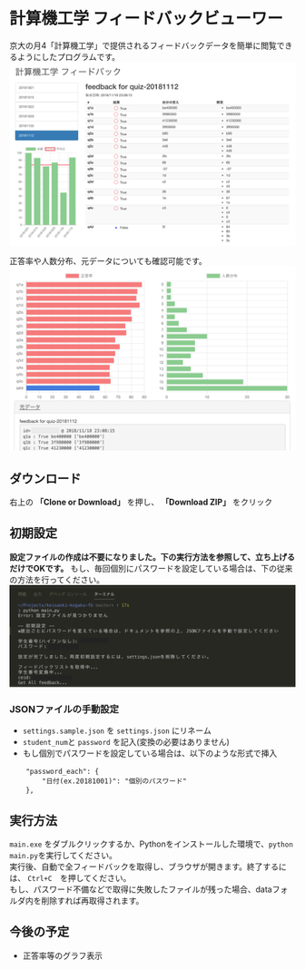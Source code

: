 # 計算機工学 フィードバックビューワー
京大の月4「計算機工学」で提供されるフィードバックデータを簡単に閲覧できるようにしたプログラムです。
![Main Image](./img/main1.png)

正答率や人数分布、元データについても確認可能です。
![Main Image 2](./img/main2.png)

## ダウンロード
右上の **「Clone or Download」** を押し、 **「Download ZIP」** をクリック

## 初期設定
**設定ファイルの作成は不要になりました。下の実行方法を参照して、立ち上げるだけでOKです。** もし、毎回個別にパスワードを設定している場合は、下の従来の方法を行ってください。
![Init Image 2](./img/init_settings.png)

### JSONファイルの手動設定
- `settings.sample.json` を `settings.json` にリネーム
- `student_num`と `password` を記入(変換の必要はありません)
- もし個別でパスワードを設定している場合は、以下のような形式で挿入
```
    "password_each": {
        "日付(ex.20181001)": "個別のパスワード"
    },
```

## 実行方法
`main.exe` をダブルクリックするか、Pythonをインストールした環境で、`python main.py`を実行してください。  
実行後、自動で全フィードバックを取得し、ブラウザが開きます。終了するには、 `Ctrl+C`　を押してください。  
もし、パスワード不備などで取得に失敗したファイルが残った場合、dataフォルダ内を削除すれば再取得されます。

## 今後の予定
- 正答率等のグラフ表示